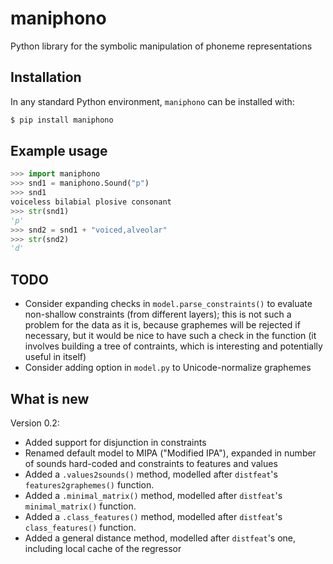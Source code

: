 # maniphono

Python library for the symbolic manipulation of phoneme representations

## Installation

In any standard Python environment, `maniphono` can be installed with:

```bash
$ pip install maniphono
```

## Example usage

```python
>>> import maniphono
>>> snd1 = maniphono.Sound("p")
>>> snd1
voiceless bilabial plosive consonant
>>> str(snd1)
'p'
>>> snd2 = snd1 + "voiced,alveolar"
>>> str(snd2)
'd'
```

## TODO

  - Consider expanding checks in `model.parse_constraints()` to evaluate non-shallow
    constraints (from different layers); this is not such a problem for the data as it
    is, because graphemes will be rejected if necessary, but it would be nice to
    have such a check in the function (it involves building a tree of contraints,
    which is interesting and potentially useful in itself)
  - Consider adding option in `model.py` to Unicode-normalize graphemes

## What is new

Version 0.2:
  - Added support for disjunction in constraints
  - Renamed default model to MIPA ("Modified IPA"), expanded in number of sounds
    hard-coded and constraints to features and values
  - Added a `.values2sounds()` method, modelled after `distfeat`'s
    `features2graphemes()` function.
  - Added a `.minimal_matrix()` method, modelled after `distfeat`'s
    `minimal_matrix()` function.
  - Added a `.class_features()` method, modelled after `distfeat`'s
    `class_features()` function.
  - Added a general distance method, modelled after `distfeat`'s one,
    including local cache of the regressor
